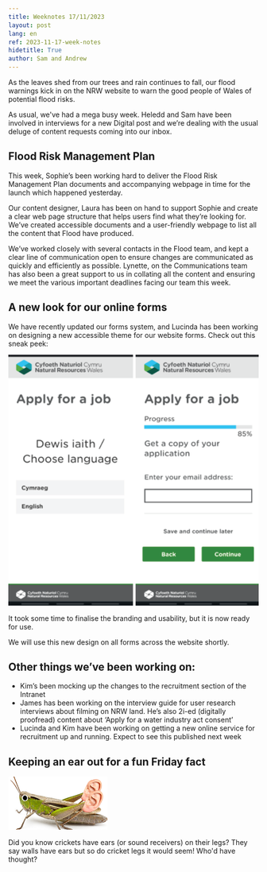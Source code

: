 ```yaml
---
title: Weeknotes 17/11/2023
layout: post
lang: en
ref: 2023-11-17-week-notes
hidetitle: True
author: Sam and Andrew
---
```

As the leaves shed from our trees and rain continues to fall, our flood warnings kick in on the NRW website to warn the good people of Wales of potential flood risks.

As usual, we've had a mega busy week. Heledd and Sam have been involved in interviews for a new Digital post and we’re dealing with the usual deluge of content requests coming into our inbox.

## Flood Risk Management Plan ##
This week, Sophie’s been working hard to deliver the Flood Risk Management Plan documents and accompanying webpage in time for the launch which happened yesterday.

Our content designer, Laura has been on hand to support Sophie and create a clear web page structure that helps users find what they’re looking for. 
We’ve created accessible documents and a user-friendly webpage to list all the content that Flood have produced. 

We’ve worked closely with several contacts in the Flood team, and kept a clear line of communication open to ensure changes are communicated as quickly and efficiently as possible. Lynette, on the Communications team has also been a great support to us in collating all the content and ensuring we meet the various important deadlines facing our team this week. 

## A new look for our online forms ##
We have recently updated our forms system, and Lucinda has been working on designing a new accessible theme for our website forms.
Check out this sneak peek:

![New look forms](https://github.com/nrw-digital/week-notes/blob/c980d3d1a11ce221733ab4ae364d7ad7e8c77923/images/newlookSS.png?raw=true)

It took some time to finalise the branding and usability, but it is now ready for use. 

We will use this new design on all forms across the website shortly.

## Other things we’ve been working on: ##
+ Kim’s been mocking up the changes to the recruitment section of the Intranet 
+ James has been working on the interview guide for user research interviews about filming on NRW land. He’s also 2i-ed (digitally proofread) content about ‘Apply for a water industry act consent’
+ Lucinda and Kim have been working on getting a new online service for recruitment up and running. Expect to see this published next week


## Keeping an ear out for a fun Friday fact ##
![Cricket ears](https://github.com/nrw-digital/week-notes/blob/02a7e0dc9be8d15e613dc842be2698773010adde/images/cricketear.png?raw=true)

Did you know crickets have ears (or sound receivers) on their legs? They say walls have ears but so do cricket legs it would seem! Who'd have thought?
